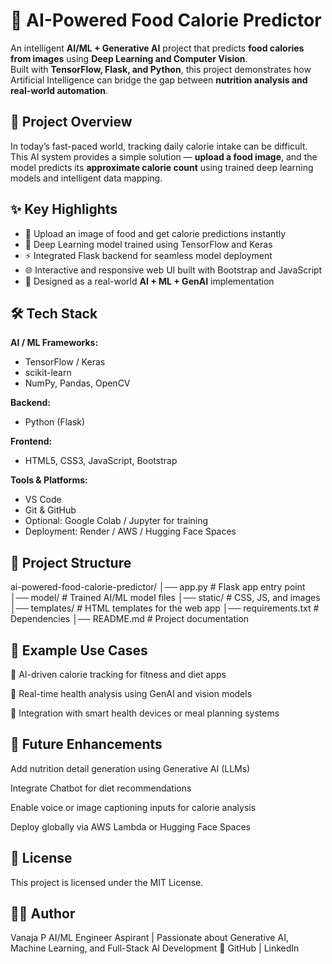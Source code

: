 # 🤖 AI-Powered Food Calorie Predictor  

An intelligent **AI/ML + Generative AI** project that predicts **food calories from images** using **Deep Learning and Computer Vision**.  
Built with **TensorFlow, Flask, and Python**, this project demonstrates how Artificial Intelligence can bridge the gap between **nutrition analysis and real-world automation**.  


## 🧠 Project Overview  
In today’s fast-paced world, tracking daily calorie intake can be difficult.  
This AI system provides a simple solution — **upload a food image**, and the model predicts its **approximate calorie count** using trained deep learning models and intelligent data mapping.  



## ✨ Key Highlights  
- 🍱 Upload an image of food and get calorie predictions instantly  
- 🧩 Deep Learning model trained using TensorFlow and Keras  
- ⚡ Integrated Flask backend for seamless model deployment  
- 🌐 Interactive and responsive web UI built with Bootstrap and JavaScript  
- 🧠 Designed as a real-world **AI + ML + GenAI** implementation  



## 🛠️ Tech Stack  

**AI / ML Frameworks:**  
- TensorFlow / Keras  
- scikit-learn  
- NumPy, Pandas, OpenCV  

**Backend:**  
- Python (Flask)  

**Frontend:**  
- HTML5, CSS3, JavaScript, Bootstrap  

**Tools & Platforms:**  
- VS Code  
- Git & GitHub  
- Optional: Google Colab / Jupyter for training  
- Deployment: Render / AWS / Hugging Face Spaces  


## 📂 Project Structure  
ai-powered-food-calorie-predictor/
│── app.py # Flask app entry point
│── model/ # Trained AI/ML model files
│── static/ # CSS, JS, and images
│── templates/ # HTML templates for the web app
│── requirements.txt # Dependencies
│── README.md # Project documentation


## 🌈 Example Use Cases

🍔 AI-driven calorie tracking for fitness and diet apps

🧠 Real-time health analysis using GenAI and vision models

🧾 Integration with smart health devices or meal planning systems

## 🔮 Future Enhancements

Add nutrition detail generation using Generative AI (LLMs)

Integrate Chatbot for diet recommendations

Enable voice or image captioning inputs for calorie analysis

Deploy globally via AWS Lambda or Hugging Face Spaces

## 📜 License

This project is licensed under the MIT License.

## 👩‍💻 Author

Vanaja P
AI/ML Engineer Aspirant | Passionate about Generative AI, Machine Learning, and Full-Stack AI Development 🚀
GitHub
 | LinkedIn
